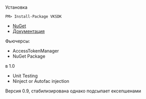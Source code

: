 Установка

` PM> Install-Package VKSDK `

+ [NuGet](https://www.nuget.org/packages/VKSDK/)
+ [Документация ](https://github.com/NGWeb/VkApi/wiki)



Фьючерсы:
+ AccessTokenManager
+ NuGet Package

в 1.0
+ Unit Testing
+ Ninject or Autofac injection

Версия 0.9, стабилизирована однако подсыпает ексепшенами


